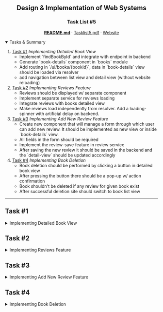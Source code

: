 <p align="center">
  <h2 align="center">Design & Implementation of Web Systems</h2>
  <h3 align="center">Task List #5</h3>
  <p align="center">
    <a href="./README.md"><strong>README.md</strong></a>
    ·
    <a href="./Tasklist5.pdf">Tasklist5.pdf</a>
    ·
    <a href="https://luzkan.github.io/DesignAndImplementationOfWebSystems/Tasklist5/index.html">Website</a>
  </p>
</p>

<details open>
  <summary>Tasks & Summary</summary>
  <ol>
    <li>
      <a href="#task-1">Task #1</a>
      <i>Implementing Detailed Book View</i>
      <ul>
        <li>Implement `findBookById` and integrate with endpoint in backend</li>
        <li>Generate `book-details` component in `books` module</li>
        <li>Add routing in `/ui/books/{bookId}`, data in `book-details` view should  be loaded via resolver</li>
        <li>add navigation between list view and detail view (without website reloading)</li>
      </ul>
    </li>
    <li>
      <a href="#task-2">Task #2</a>
      <i>Implementing Reviews Feature</i>
      <ul>
        <li>Reviews should be displayed w/ separate component</li>
        <li>Implement separate service for reviews loading</li>
        <li>Integrate reviews with books detailed view</li>
        <li>Make reviews load independently from resolver. Add a loading-spinner with artificial delay on backend.</li>
      </ul>
    </li>
    <li>
      <a href="#task-3">Task #3</a>
      <i>Implementing Add New Review Feature</i>
      <ul>
        <li>Create new component that will manage a form through which user can add new review. It should be implemented as new view or inside `book-details` view.</li>
        <li>All fields in the form should be required</li>
        <li>Implement the review-save feature in review service</li>
        <li>After saving the new review it should be saved in the backend and the `detail-view` should be updated accordingly</li>
      </ul>
    </li>
    <li>
    <a href="#task-4">Task #4</a>
      <i>Implementing Book Deletion</i>
      <ul>
        <li>Book deletion should be performed by clicking a button in detailed book view</li>
        <li>After pressing the button there should be a pop-up w/ action confirmation</li>
        <li>Book shouldn't be deleted if any review for given book exist</li>
        <li>After successful deletion site should switch to book list view</li>
      </ul>
    </li>
  </ol>
</details>

---

## Task #1
<details>
  <summary>Implementing Detailed Book View</summary>

---

### Implementing `findBookByID`
```ts
  // File: books-rest.service.ts
  findBookById(id: string): Observable<Book> {
    return this.http.get<Book>(`/api/books/${id}`);
  }
```

### Generating `book-details` in `frontend/src/app/books`
<img src="./img/task1_2_a.png" alt="Task1 #2 - findBookByID Method" width="625"/>

### Generating resolver (`book-details.resolver`)
<img src="./img/task1_3_a.png" alt="Task1 #3 - Generating Resolver" width="625"/>

##### Implementing resolve method
<img src="./img/task1_3_b.png" alt="Task1 #3 - Implementing Resolve" width="625"/>

##### Routing
<img src="./img/task1_3_c.png" alt="Task1 #3 - Routing" width="625"/>

### Adding Navigation between list-view and detail-view
##### Adding Font Awesome to the project for icons
<img src="./img/task1_4_a.png" alt="Task1 #4 - Adding Font Awesome" width="625"/>

```java
// File: app.module.ts
import { FontAwesomeModule } from '@fortawesome/angular-fontawesome';

@NgModule({
  ...
  imports: [
    ...
    FontAwesomeModule
    ...
  ],
})
```

##### Adding Info Icon to the Book Panel Component
```java
// File: book-panel.component.ts
import { faInfoCircle } from '@fortawesome/free-solid-svg-icons';

@Component({
export class BookPanelComponent implements OnInit {

  faInfoCircle = faInfoCircle;
  ...

}
```

##### Adding Link to Detail View through Font Awesome Icon
```html
<!-- File: book-panel -->
<div class="bs-data-panel">
  ...
  <a routerLink="/books/{{ book.id }}"><fa-icon [icon]="faInfoCircle"></fa-icon></a>
</div>
```

##### Verifying the result
<img src="./img/task1_4_b.png" alt="Task1 #4 - Info Icons" width="625"/>
<img src="./img/task1_4_c.png" alt="Task1 #4 - Detail View Subsite" width="625"/>


</details>

## Task #2
<details>
  <summary>Implementing Reviews Feature</summary>

---

##### Creating Reviews Module, Component, Service and DB Model
<img src="./img/task2_a.png" alt="Task2 - Creating Reviews Module, Component, Service and DB Model" width="625"/>

##### DB Model
<img src="./img/task2_1_a.png" alt="Task2 #1 - DB Model" width="625"/>

##### Adding Review Model in the component
```java
// File: review.component.ts
export class ReviewComponent implements OnInit {
  ...
  @Input()
  review: Review;
  ...
}
```

##### Review Display
```html
<div class="card" style="width: 18rem;">
  <div class="card-body">
    <h5 class="card-title title">{{review.title}}</h5>
    <h6 class="card-title author">{{review.author}}</h6>
    <h6 class="card-title rating">{{review.rating}}</h6>
    <p class="card-text content">{{review.content}}</p>
  </div>
</div>
```

##### Book Details Component implementing method for getting reviews
```java
export class BookDetailsComponent implements OnInit {

  ...
  reviews: Review[];

  constructor(private readonly route: ActivatedRoute,
              private readonly reviewService: ReviewsRestService) { }

  ngOnInit(): void {
    this.getAllReviewsForThisBook();
  }

  getAllReviewsForThisBook(): void {
    this.reviewService.findAllForBook(this.book.id).subscribe(reviews => { this.reviews = reviews; });
  }

}
```

##### Displaying the Reviews in Book Details
```html
<!-- File: book-details.component.html -->
  <div class="reviews">
    <app-review *ngFor="let review of reviews" [review]="review"> </app-review>
    <p *ngIf="!reviews || reviews.length === 0">No reviews found</p>
  </div>
}
```

##### Loading Reviews
```java
// File: reviews-rest.service.ts
export class ReviewsRestService {

  constructor(private readonly httpClient: HttpClient) { }

  findAllForBook(book: string): Observable<Review[]> {
    return this.httpClient.get<Review[]>(`/api/books/${book}/reviews`);
  }

}
```

### Loading Spinner
##### Adding Timeout
```java
// file: book-details.component.ts
...
loading: boolean = true;
...

getAllReviewsForThisBook(): void {
  this.reviewService.findAllForBook(this.book.id).subscribe(reviews => { setTimeout(() => {
        this.reviews = reviews;
        this.loading = false;
      }, 1500);
  });
}
```

##### Adjusting the new display
```html
<div class="m-4">
  <div class="row">
    <div *ngIf="loading" class="spinner-border"></div>
    <app-review *ngFor="let review of reviews" [review]="review"> </app-review>
    <p *ngIf="(!reviews || reviews.length === 0) && !loading">No reviews found</p>
  </div>
</div>
```

</details>


## Task #3
<details>
  <summary>Implementing Add New Review Feature</summary>

---

##### Generating new component: `add-review-form`
<img src="./img/task3_a.png" alt="Task3 - Generating add review form" width="625"/>

##### `add-review-form.component.ts`
```java
export class AddReviewFormComponent implements OnInit {

  form: FormGroup;
  review: Review;

  @Input()
  book: Book;

  @Output()
  reviewPostForm = new EventEmitter();

  constructor(private readonly reviewService: ReviewsRestService) { }

  ngOnInit(): void {
    this.review = {
      title: '',
      author: '',
      content: '',
      rating: 5,
      book: this.book.id
    };
    this.form = new FormGroup({author: new FormControl(this.review.author, [Validators.required])});
  }

  submitForm(displayedForm: any): void {
    this.reviewService.addNewReview(this.review).subscribe(e => {
      displayedForm.reset();
      this.reviewPostForm.emit()
    })
  }

```

##### `add-review-form.component.html`
```html
<form #displayedForm="ngForm" (ngSubmit)="submitForm(displayedForm)">
  ...
  <input type="text" class="form-control" id="inputTitle" name="title" placeholder="Title" [(ngModel)]="review.title" required>
  ...
  <input type="text" class="form-control" id="inputAuthor" name="author" placeholder="Author" [(ngModel)]="review.author" required>
  ...
  <textarea type="text" class="form-control" id="inputContent" name="content" placeholder="I think that..." [(ngModel)]="review.content" rows="3" required></textarea>
  ...
  <select id="inputRating" class="form-control" name="rating" [(ngModel)]="review.rating" required>
    <option selected>5</option>
    <option>4</option>
    <option>3</option>
    <option>2</option>
    <option>1</option>
  </select>
  ...
  <button [disabled]="displayedForm.invalid" type="submit" class="btn btn-primary">Send</button>
  ...
</form>
```

##### `book-details.component.html`
```html
...
<app-add-review-form [book]="book" (reviewPostForm)="getAllReviewsForThisBook()"></app-add-review-form>
...
```

</details>

## Task #4
<details>
  <summary>Implementing Book Deletion</summary>

---

##### `book-details.component.html`
```html
...
<div class="admin-icons">
  <button class="btn-danger" (click)="deleteThisBook()"><fa-icon [icon]="faTrashAlt"></fa-icon></button>
</div>
...
```

##### `book-details.component.ts`
```java
import {Router} from '@angular/router';
import {BooksRestService} from "../shared/services/books-rest.service";
import { faTrashAlt } from '@fortawesome/free-solid-svg-icons';
...
export class BookDetailsComponent implements OnInit {
  ...
  faTrashAlt = faTrashAlt;

  constructor(...
              private readonly bookService: BooksRestService,
              private readonly router: Router) { }

  deleteThisBook(): void {
    // Creating a request for given Book ID to check whether it has reviews
    this.reviewService.findAllForBook(this.book.id).subscribe(rev => {
      // Guard Check: Return if it does have any review
      if (rev.length !== 0) { alert('Can\'t delete this book - it has reviews!'); return; }

      // Create popup confirmation window
      if (confirm('Confirm delete')) {
          this.bookService.deleteById(this.book.id).subscribe(e => this.router.navigateByUrl('/books'));
      }
    });
  }
}
```

##### `book-details.component.ts`
```java
deleteById(id: string) {
  return this.http.delete(`/api/books/${id}`);
}
```

##### Testing deletion of a book
<img src="./img/task4_b.gif" alt="Task4 - Deleting a book" width="625"/>

</details>
